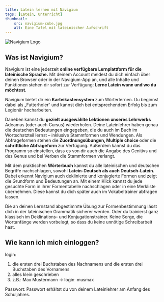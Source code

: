 ```yaml
---
title: Latein lernen mit Navigium
tags: [Latein, Unterricht]
thumbnail:
    src: navigium-cube.jpg
    alt: Eine Tafel mit lateinischer Aufschrift
---
```


<img src="/images/navigium-cube.png" alt="Navigium Logo" />  <!-- ich hoffe auf transperenz-->


<h2>Was ist Navigium?</h2>

<p>
    Navigium ist eine jederzeit
    <strong>online verfügbare Lernplattform für die lateinische Sprache.</strong>
    Mit deinem Account meldest du dich einfach über deinen Browser oder in der
    Navigium-App an, und alle Inhalte und Funktionen stehen dir sofort zur
    Verfügung: <strong> Lerne Latein wann und wo du möchtest.</strong>
</p>

<p>
    Navigium bietet dir ein <strong> Karteikastensystem </strong>zum
    Wörterlernen. Du beginnst dabei als „Futterholer“ und kannst dich bei
    entsprechendem Erfolg bis zum Legionär hocharbeiten.
</p>

<p>
    Daneben kannst du
    <strong> gezielt ausgewählte Lektionen unseres Lehrwerks </strong> Adeamus
    (oder auch Cursus) wiederholen. Deine Lateinlehrer haben genau die deutschen
    Bedeutungen eingegeben, die du auch im Buch im Wortschatzteil lernst –
    inklusive Stammformen und Wendungen. Als Abfrageformen stehen die
    <strong> Zuordnungsübungen, Multiple choice </strong> oder die
    <strong> schriftliche Abfrageform </strong> zur Verfügung. Außerdem kannst
    du das Programm so einstellen, dass es von dir auch die Angabe des Genitivs
    und des Genus und bei Verben die Stammformen verlangt.
</p>

<p>
    Mit dem praktischen <strong>Wörterbuch</strong> kannst du alle lateinischen
    und deutschen Begriffe nachschlagen, sowohl
    <strong> Latein-Deutsch als auch Deutsch-Latein.</strong> Dabei erkennt
    Navigium auch deklinierte und konjugierte Formen und zeigt die Grundform und
    Bedeutungen an. Mit einem Klick kannst du jede gesuchte Form in ihrer
    Formentabelle nachschlagen oder in eine Merkliste übernehmen. Diese kannst
    du dich später auch im Vokabeltrainer abfragen lassen.
</p>

<p>
    Die an deinen Lernstand abgestimmte Übung zur Formenbestimmung lässt dich in
    der lateinischen Grammatik sicherer werden. Oder du trainierst ganz
    klassisch im Deklinations- und Konjugationstrainer. Keine Sorge, die
    Wortanfänge werden vorbelegt, so dass du keine unnötige Schreibarbeit hast.
</p>

<h2>Wie kann ich mich einloggen?</h2>

<p>login:</p>

<ol>
    <li>
        die ersten drei Buchstaben des Nachnamens und die ersten drei Buchstaben
        des Vornamens
    </li>
    <li>alles klein geschrieben</li>
    <li>z.B.: Max Mustermann -> login: musmax</li>
</ol>

<p>
    Passwort: Passwort erhältst du von deinem Lateinlehrer am Anfang des
    Schuljahres.
</p>